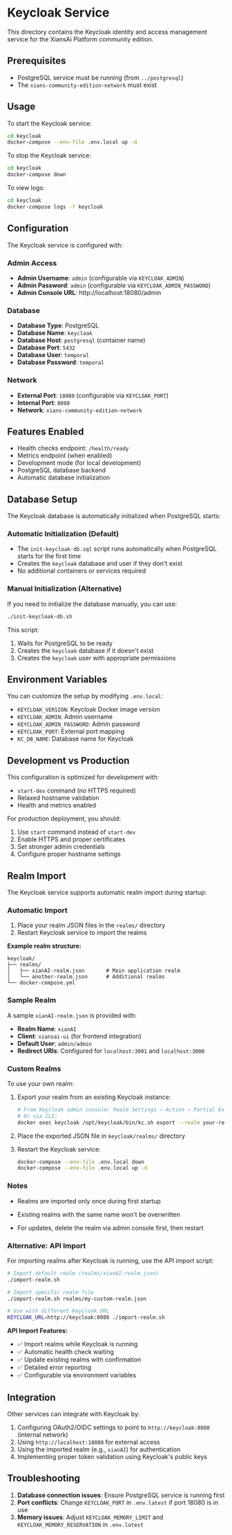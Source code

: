 # Keycloak Service

This directory contains the Keycloak identity and access management service for the XiansAi Platform community edition.

## Prerequisites

- PostgreSQL service must be running (from `../postgresql`)
- The `xians-community-edition-network` must exist

## Usage

To start the Keycloak service:

```bash
cd keycloak
docker-compose --env-file .env.local up -d
```

To stop the Keycloak service:

```bash
cd keycloak
docker-compose down
```

To view logs:

```bash
cd keycloak
docker-compose logs -f keycloak
```

## Configuration

The Keycloak service is configured with:

### Admin Access
- **Admin Username**: `admin` (configurable via `KEYCLOAK_ADMIN`)
- **Admin Password**: `admin` (configurable via `KEYCLOAK_ADMIN_PASSWORD`)
- **Admin Console URL**: http://localhost:18080/admin

### Database
- **Database Type**: PostgreSQL
- **Database Name**: `keycloak`
- **Database Host**: `postgresql` (container name)
- **Database Port**: `5432`
- **Database User**: `temporal`
- **Database Password**: `temporal`

### Network
- **External Port**: `18080` (configurable via `KEYCLOAK_PORT`)
- **Internal Port**: `8080`
- **Network**: `xians-community-edition-network`

## Features Enabled

- Health checks endpoint: `/health/ready`
- Metrics endpoint (when enabled)
- Development mode (for local development)
- PostgreSQL database backend
- Automatic database initialization

## Database Setup

The Keycloak database is automatically initialized when PostgreSQL starts:

### Automatic Initialization (Default)
- The `init-keycloak-db.sql` script runs automatically when PostgreSQL starts for the first time
- Creates the `keycloak` database and user if they don't exist
- No additional containers or services required

### Manual Initialization (Alternative)
If you need to initialize the database manually, you can use:
```bash
./init-keycloak-db.sh
```

This script:
1. Waits for PostgreSQL to be ready
2. Creates the `keycloak` database if it doesn't exist
3. Creates the `keycloak` user with appropriate permissions

## Environment Variables

You can customize the setup by modifying `.env.local`:

- `KEYCLOAK_VERSION`: Keycloak Docker image version
- `KEYCLOAK_ADMIN`: Admin username
- `KEYCLOAK_ADMIN_PASSWORD`: Admin password
- `KEYCLOAK_PORT`: External port mapping
- `KC_DB_NAME`: Database name for Keycloak


## Development vs Production

This configuration is optimized for development with:
- `start-dev` command (no HTTPS required)
- Relaxed hostname validation
- Health and metrics enabled

For production deployment, you should:
1. Use `start` command instead of `start-dev`
2. Enable HTTPS and proper certificates
3. Set stronger admin credentials
4. Configure proper hostname settings

## Realm Import

The Keycloak service supports automatic realm import during startup:

### Automatic Import
1. Place your realm JSON files in the `realms/` directory
2. Restart Keycloak service to import the realms

**Example realm structure:**
```
keycloak/
├── realms/
│   ├── xianAI-realm.json       # Main application realm
│   └── another-realm.json      # Additional realms
└── docker-compose.yml
```

### Sample Realm
A sample `xianAI-realm.json` is provided with:
- **Realm Name**: `xianAI`
- **Client**: `xiansai-ui` (for frontend integration)
- **Default User**: `admin/admin`
- **Redirect URIs**: Configured for `localhost:3001` and `localhost:3000`

### Custom Realms
To use your own realm:
1. Export your realm from an existing Keycloak instance:
   ```bash
   # From Keycloak admin console: Realm Settings → Action → Partial Export
   # Or via CLI:
   docker exec keycloak /opt/keycloak/bin/kc.sh export --realm your-realm --file /tmp/realm.json
   ```

2. Place the exported JSON file in `keycloak/realms/` directory

3. Restart the Keycloak service:

   ```bash
   docker-compose --env-file .env.local down
   docker-compose --env-file .env.local up -d
   ```

### Notes
- Realms are imported only once during first startup

- Existing realms with the same name won't be overwritten
- For updates, delete the realm via admin console first, then restart

### Alternative: API Import
For importing realms after Keycloak is running, use the API import script:

```bash
# Import default realm (realms/xianAI-realm.json)
./import-realm.sh

# Import specific realm file
./import-realm.sh realms/my-custom-realm.json

# Use with different Keycloak URL
KEYCLOAK_URL=http://keycloak:8080 ./import-realm.sh
```

**API Import Features:**
- ✅ Import realms while Keycloak is running
- ✅ Automatic health check waiting
- ✅ Update existing realms with confirmation
- ✅ Detailed error reporting
- ✅ Configurable via environment variables

## Integration

Other services can integrate with Keycloak by:

1. Configuring OAuth2/OIDC settings to point to `http://keycloak:8080` (internal network)
2. Using `http://localhost:18080` for external access  
3. Using the imported realm (e.g., `xianAI`) for authentication
4. Implementing proper token validation using Keycloak's public keys

## Troubleshooting

1. **Database connection issues**: Ensure PostgreSQL service is running first
2. **Port conflicts**: Change `KEYCLOAK_PORT` in `.env.latest` if port 18080 is in use
3. **Memory issues**: Adjust `KEYCLOAK_MEMORY_LIMIT` and `KEYCLOAK_MEMORY_RESERVATION` in `.env.latest`
